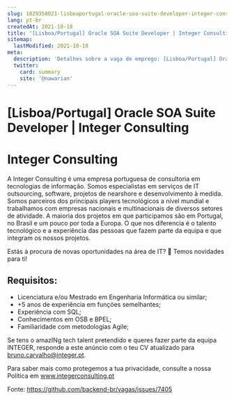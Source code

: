 ```yaml
---
slug: 1029358021-lisboaportugal-oracle-soa-suite-developer-integer-consulting
lang: pt-br
createdAt: 2021-10-18
title: '[Lisboa/Portugal] Oracle SOA Suite Developer | Integer Consulting - Vaga de Emprego'
sitemap:
  lastModified: 2021-10-18
meta:
  description: 'Detalhes sobre a vaga de emprego: [Lisboa/Portugal] Oracle SOA Suite Developer | Integer Consulting'
  twitter:
    card: summary
    site: '@nawarian'
---
```


# [Lisboa/Portugal] Oracle SOA Suite Developer | Integer Consulting

# Integer Consulting

A Integer Consulting é uma empresa portuguesa de consultoria em tecnologias de informação. Somos especialistas em serviços de IT outsourcing, software, projetos de nearshore e desenvolvimento à medida. Somos parceiros dos principais players tecnológicos a nível mundial e trabalhamos com empresas nacionais e multinacionais de diversos setores de atividade. A maioria dos projetos em que participamos são em Portugal, no Brasil e um pouco por toda a Europa. O que nos diferencia é o talento tecnológico e a experiência das pessoas que fazem parte da equipa e que integram os nossos projetos.

Estás à procura de novas oportunidades na área de IT? 👀 Temos novidades para ti!

## Requisitos:

- Licenciatura e/ou Mestrado em Engenharia Informática ou similar;
- +5 anos de experiência em funções semelhantes;
- Experiência com SQL;
- Conhecimentos em OSB e BPEL;
- Familiaridade com metodologias Agile;

Se tens o amazINg tech talent pretendido e queres fazer parte da equipa INTEGER, responde a este anúncio com o teu CV atualizado para bruno.carvalho@integer.pt.

Para saber mais como protegemos a tua privacidade, consulte a nossa Política em www.integerconsulting.pt

Fonte: https://github.com/backend-br/vagas/issues/7405